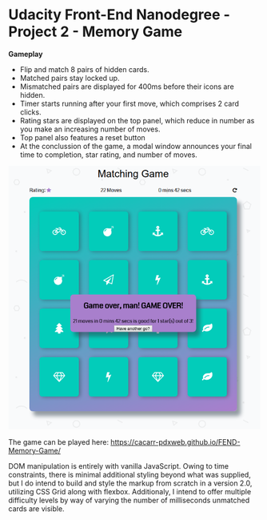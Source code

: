 # Udacity Front-End Nanodegree - Project 2 - Memory Game

**Gameplay**
+ Flip and match 8 pairs of hidden cards.
+ Matched pairs stay locked up.
+ Mismatched pairs are displayed for 400ms before their icons are hidden.
+ Timer starts running after your first move, which comprises 2 card clicks.
+ Rating stars are displayed on the top panel, which reduce in number as you make an increasing number of moves.
+ Top panel also features a reset button
+ At the conclussion of the game, a modal window announces your final time to completion, star rating, and number of moves. 

![game screenshot ](https://raw.githubusercontent.com/cacarr-pdxweb/FEND-Memory-Game/master/img/matching.png "Memory Game with Modal")

The game can be played here: https://cacarr-pdxweb.github.io/FEND-Memory-Game/

DOM manipulation is entirely with vanilla JavaScript. Owing to time constraints, there is minimal additional styling beyond what was supplied, but I do intend to build and style the markup from scratch in a version 2.0, utilizing CSS Grid along with flexbox. Additionaly, I intend to offer multiple difficulty levels by way of varying the number of milliseconds unmatched cards are visible. 
